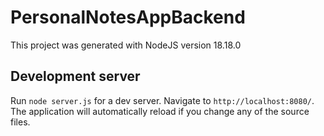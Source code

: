 # PersonalNotesAppBackend

This project was generated with NodeJS version 18.18.0

## Development server

Run `node server.js` for a dev server. Navigate to `http://localhost:8080/`. The application will automatically reload if you change any of the source files.
